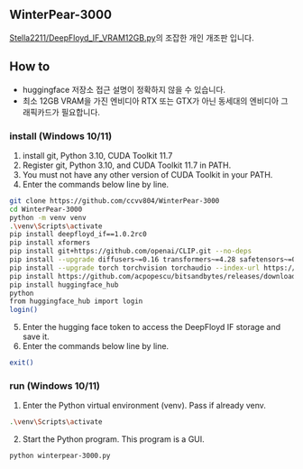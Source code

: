 ## WinterPear-3000
[Stella2211/DeepFloyd_IF_VRAM12GB.py](https://gist.github.com/Stella2211/ab17625d63aa03e38d82ddc8c1aae151)의 조잡한 개인 개조판 입니다. 

## How to 
 * huggingface 저장소 접근 설명이 정확하지 않을 수 있습니다.
 * 최소 12GB VRAM을 가진 엔비디아 RTX 또는 GTX가 아닌 동세대의 엔비디아 그래픽카드가 필요합니다.
### install (Windows 10/11)
1. install git, Python 3.10, CUDA Toolkit 11.7
2. Register git, Python 3.10, and CUDA Toolkit 11.7 in PATH.
3. You must not have any other version of CUDA Toolkit in your PATH.
4. Enter the commands below line by line.
```sh
git clone https://github.com/ccvv804/WinterPear-3000
cd WinterPear-3000
python -m venv venv
.\venv\Scripts\activate
pip install deepfloyd_if==1.0.2rc0
pip install xformers
pip install git+https://github.com/openai/CLIP.git --no-deps
pip install --upgrade diffusers~=0.16 transformers~=4.28 safetensors~=0.3 sentencepiece~=0.1 accelerate~=0.18
pip install --upgrade torch torchvision torchaudio --index-url https://download.pytorch.org/whl/cu117
pip install https://github.com/acpopescu/bitsandbytes/releases/download/v0.38.0-win0/bitsandbytes-0.38.1-py3-none-any.whl
pip install huggingface_hub
python
from huggingface_hub import login
login()
```
5. Enter the hugging face token to access the DeepFloyd IF storage and save it.
6. Enter the commands below line by line.
```sh
exit()
```
### run (Windows 10/11)
1. Enter the Python virtual environment (venv). Pass if already venv.
```sh
.\venv\Scripts\activate
```
2. Start the Python program. This program is a GUI.
```sh
python winterpear-3000.py
```
